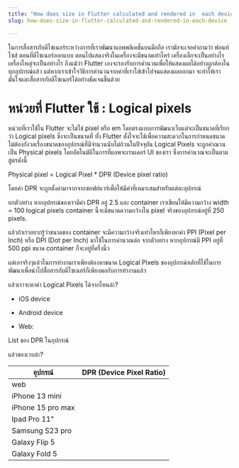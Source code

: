 ```yaml
---
title: "How does size in Flutter calculated and rendered in  each device"
slug: how-does-size-in-flutter-calculated-and-rendered-in-each-device

---
```


ในการสื่อสารกับดีไซเนอร์ระหว่างการที่เราพัฒนาแอพพลิเคชั่นบนมือถือ เรามักจะเจอคำถามว่า ฟอนท์ไซส์ ตอนที่ดีไซเนอร์ออกแบบ ตอนไปแสดงจริงในเครื่องจะมีขนาดเท่าไหร่ เครื่องเล็กจะเป็นอย่างไร เครื่องใหญ่จะเป็นอย่างไร ถึงแม้ว่า Flutter เองจะรองรับการคำนวนเพื่อให้แสดงผลได้อย่างถูกต้องในทุกอุปกรณ์แล้ว แต่หากเราเข้าใจวิธีการคำนวนจากค่าที่เราใส่เข้าไปจนแสดงผลออกมา จะทำให้เรามั่นใจและสื่อสารกับดีไซเนอร์ได้อย่างชัดเจนขึ้นด้วย

# หน่วยที่ Flutter ใช้ : Logical pixels

หน่วยที่เราใช้ใน Flutter จะไม่ใช่ pixel หรือ em โดยตรงแบบการพัฒนาเว็บแต่จะเป็นขนาดที่เรียกว่า Logical pixels ซึ่งจะเป็นขนาดที่ ทั้ง Flutter ตั้งใจจะใช้เพื่อความสะดวกในการกำหนดขนาด ไม่ต้องกังวลเรื่องขนาดของอุปกรณ์ที่มีจำนวนนับไม่ถ้วนในปัจจุบัน Logical Pixels จะถูกคำณวนเป็น Physical pixels โดยอัตโนมัติในการที่แอพจะเรนเดอร์ UI ของเรา ซึ่งการคำนวณจะเป็นตามสูตรดังนี้

Physical pixel = Logical Pixel \* DPR (Device pixel ratio)

โดยค่า DPR จะถูกตั้งค่ามาจากจากซอฟท์แวร์เพื่อให้มีค่าที่เหมาะสมสำหรับแต่ละอุปกรณ์

ยกตัวอย่าง หากอุปกรณ์ของเรามีค่า DPR อยู่ 2.5 และ container เราเขียนให้มีความกว้าง width = 100 logical pixels container นี้จะมีขนาดความกว้างใน pixel จริงของอุปกรณ์อยู่ที่ 250 pixels.

แล้วถ้าเราอยากรู้ว่าขนาดของ container จะมีความกว้างจริงเท่าไหรก็เพียงหาค่า PPI (Pixel per Inch) หรือ DPI (Dot per Inch) มาใช้ในการคำนวณต่อ จากตัวอย่าง หากอุปกรณ์มี PPI อยู่ที่ 500 ppi ขนาด container ก็จะอยู่ที่ครึ่งนิ้ว

แต่เอาจริงๆแล้วในการทำงานเราเพียงต้องหาขนาด Logical Pixels ของอุปกรณ์หลักที่ใช้ในการพัฒนาเพื่อนำไปสื่อสารกับดีไซเนอร์ก็เพียงพอกับการทำงานแล้ว

แล้วเราจะหาค่า Logical Pixels ได้จากไหนล่ะ?

* iOS device
    
* Android device
    
* Web:
    

List ของ DPR ในอุปกรณ์

แล้วของเวบล่ะ?

| อุปกรณ์ | DPR (Device Pixel Ratio) |
| --- | --- |
| web |  |
| iPhone 13 mini |  |
| iPhone 15 pro max |  |
| Ipad Pro 11" |  |
| Samsung S23 pro |  |
| Galaxy Flip 5 |  |
| Galaxy Fold 5 |  |